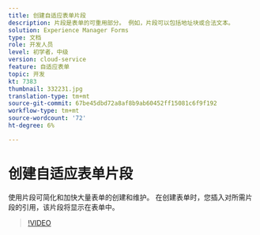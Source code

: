 ```yaml
---
title: 创建自适应表单片段
description: 片段是表单的可重用部分。 例如，片段可以包括地址块或合法文本。
solution: Experience Manager Forms
type: 文档
role: 开发人员
level: 初学者，中级
version: cloud-service
feature: 自适应表单
topic: 开发
kt: 7383
thumbnail: 332231.jpg
translation-type: tm+mt
source-git-commit: 67be45dbd72a8af8b9ab60452ff15081c6f9f192
workflow-type: tm+mt
source-wordcount: '72'
ht-degree: 6%

---
```



# 创建自适应表单片段

使用片段可简化和加快大量表单的创建和维护。 在创建表单时，您插入对所需片段的引用，该片段将显示在表单中。

>[!VIDEO](https://video.tv.adobe.com/v/332231?quality=12&learn=on)

